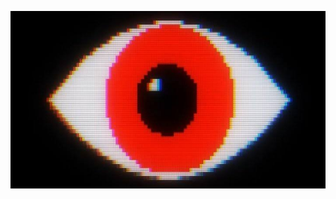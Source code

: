 <div align="center">
  
![you are the key](https://github.com/JakeDonfort/JakeDonfort/blob/main/nymos.jpeg)

</div>
